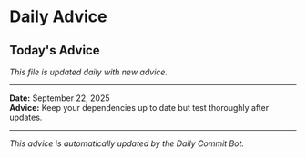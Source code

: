 # Daily Advice

## Today's Advice
*This file is updated daily with new advice.*

---

**Date:** September 22, 2025  
**Advice:** Keep your dependencies up to date but test thoroughly after updates.

---

*This advice is automatically updated by the Daily Commit Bot.*

